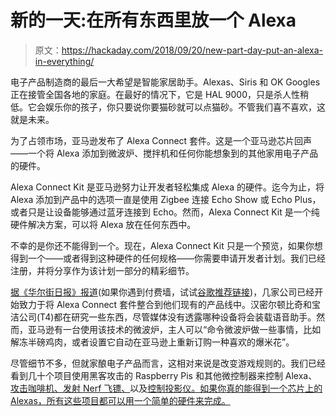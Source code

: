 # 新的一天:在所有东西里放一个 Alexa

> 原文：<https://hackaday.com/2018/09/20/new-part-day-put-an-alexa-in-everything/>

电子产品制造商的最后一大希望是智能家居助手。Alexas、Siris 和 OK Googles 正在接管全国各地的家庭。在最好的情况下，它是 HAL 9000，只是杀人性稍低。它会娱乐你的孩子，你只要说你要猫砂就可以点猫砂。不管我们喜不喜欢，这就是未来。

为了占领市场，亚马逊发布了 Alexa Connect 套件。这是一个亚马逊芯片回声——一个将 Alexa 添加到微波炉、搅拌机和任何你能想象到的其他家用电子产品的硬件。

Alexa Connect Kit 是亚马逊努力让开发者轻松集成 Alexa 的硬件。迄今为止，将 Alexa 添加到产品中的选项一直是使用 Zigbee 连接 Echo Show 或 Echo Plus，或者只是让设备能够通过蓝牙连接到 Echo。然而，Alexa Connect Kit 是一个纯硬件解决方案，可以将 Alexa 放在任何东西中。

不幸的是你还不能得到一个。现在，Alexa Connect Kit 只是一个预览，如果你想得到一个——或者得到这种硬件的任何规格——你需要申请开发者计划。我们已经注册，并将分享作为该计划一部分的精彩细节。

[据《华尔街日报》报道](https://www.wsj.com/articles/amazons-new-microwave-alexa-please-defrost-my-chicken-1537469765)(如果你遇到付费墙，试试[谷歌推荐链接](https://www.google.com/search?q=https%3A%2F%2Fwww.wsj.com%2Farticles%2Famazons-new-microwave-alexa-please-defrost-my-chicken-1537469765))，几家公司已经开始致力于将 Alexa Connect 套件整合到他们现有的产品线中。汉密尔顿比奇和宝洁公司(T4)都在研究一些东西，尽管媒体没有透露哪种设备将会装载语音助手。然而，亚马逊有一台使用该技术的微波炉，主人可以“命令微波炉做一些事情，比如解冻半磅鸡肉，或者设置它自动在亚马逊上重新订购一种喜欢的爆米花”。

尽管细节不多，但就家酿电子产品而言，这相对来说是改变游戏规则的。我们已经看到几十个项目使用黑客攻击的 Raspberry Pis 和其他微控制器来控制 Alexa、[攻击咖啡机、](https://hackaday.com/2018/05/21/alexa-and-particle-modernize-coffee-machine-by-one-iota/)[发射 Nerf 飞镖、](https://hackaday.com/2018/05/08/alexa-attack-intruders/)以及[控制投影仪。如果你真的能得到一个芯片上的 Alexas，所有这些项目都可以用一个简单的硬件来完成。](https://hackaday.com/2018/01/27/alexa-controls-this-projector-thanks-to-esp8266/)